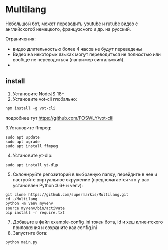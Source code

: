 # Multilang
Небольшой бот, может переводить youtube и rutube видео с английскогоб немецкого, французского и др. на русский. 

Ограничения:
- видео длительностью более 4 часов не будут переведены
- Видео на некоторых языках могут переводиться не полностью или вообще не переводиться (например сингальский).
- 

## install
  1. Установите NodeJS 18+
  2. Установите vot-cli глобально:
```
npm install -g vot-cli
```
подробнее тут https://github.com/FOSWLY/vot-cli

  3.Установите ffmpeg:
```
sudo apt update
sudo apt ugrade
sudo apt install ffmpeg
```
  4. Установите yt-dlp:
```
sudo apt install yt-dlp
```
5. Склонируйте репозиторий в выбранную папку, перейдите в нее и настройте виртуальное окружение
   (предполагается что у вас установлен Python 3.6+ и venv):
```
git clone https://github.com/supernarkis/Multilang.git
cd ./Multilang
python -m venv myvenv
source myvenv/bin/activate
pip install -r require.txt
```
7. Добавьте в файл example-config.ini токен бота, id и хеш клиентского приложения и сохраните как config.ini 
8. Запустите бота:
```
python main.py
```


